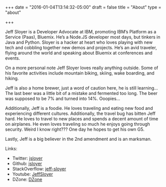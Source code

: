 +++
date = "2016-01-04T13:14:32-05:00"
draft = false
title = "About"
type = "about"

+++

Jeff Sloyer is a Developer Advocate at IBM, promoting IBM’s Platform as a Service (Paas), Bluemix. He’s a Node.JS developer most days, but tinkers in Java and Python. Sloyer is a hacker at heart who loves playing with new tech and cobbling together new demos and projects. He’s an avid traveler, flying around the world and speaking about Bluemix at conferences and events.

On a more personal note Jeff Sloyer loves really anything outside.  Some of his favorite activities include mountain biking, skiing, wake boarding, and hiking.

Jeff is also a home brewer, just a word of caution here, he is still learning…  The last beer was a little bit of a mistake and fermented too long.  The beer was supposed to be 7% and turned into 14%.  Ooopies…

Additionally, Jeff is a foodie.  He loves traveling and eating new food and experiencing different cultures.  Additionally, the travel bug has bitten Jeff hard.  He loves to travel to new places and spends a decent amount of time on airplanes.  He even loves traveling so much he enjoys going through security.  Weird I know right???  One day he hopes to get his own G5.

Lastly, Jeff is a big believer in the 2nd amendment and is an marksman.

Links:

- Twitter: [jsloyer](http://twitter.com/jsloyer)
- Github: [jsloyer](http://github.com/jsloyer)
- StackOverflow: [jeff-sloyer](http://stackoverflow.com/users/3817025/jeff-sloyer)
- Youtube: [JeffSloyer](http://youtube.com/c/JeffSloyer)
- DZone: [DZone](https://dzone.com/users/jsloyer)
